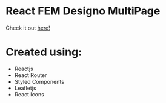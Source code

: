 # React FEM Designo MultiPage

Check it out [here!](https://designo-multipage.web.app/)

# Created using:

-   Reactjs
-   React Router
-   Styled Components
-   Leafletjs
-   React Icons
